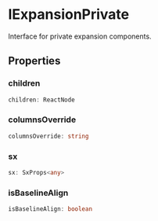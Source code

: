 # IExpansionPrivate

Interface for private expansion components.

## Properties

### children

```ts
children: ReactNode
```

### columnsOverride

```ts
columnsOverride: string
```

### sx

```ts
sx: SxProps<any>
```

### isBaselineAlign

```ts
isBaselineAlign: boolean
```
